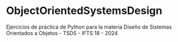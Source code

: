 # ObjectOrientedSystemsDesign
Ejercicios de práctica de Python para la materia Diseño de Sistemas Orientados a Objetos - TSDS - IFTS 18 - 2024
